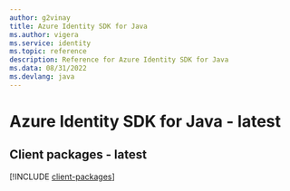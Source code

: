 ```yaml
---
author: g2vinay
title: Azure Identity SDK for Java
ms.author: vigera
ms.service: identity
ms.topic: reference
description: Reference for Azure Identity SDK for Java
ms.data: 08/31/2022
ms.devlang: java
---
```

# Azure Identity SDK for Java - latest

## Client packages - latest
[!INCLUDE [client-packages](identity-client-index.md)]